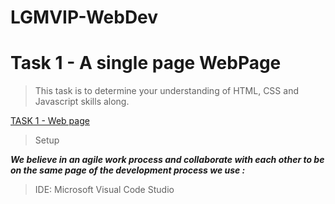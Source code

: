 # LGMVIP-WebDev

# Task 1 - A single page WebPage

> This task is to determine your understanding of HTML, CSS and Javascript skills along.

[TASK 1 - Web page](https://utkarshgupta22.github.io/LGMVIP-WebDev/task-1/)

> Setup

_**We believe in an agile work process and collaborate with each other to be on the same page of the development process we use :**_

> IDE: Microsoft Visual Code Studio
